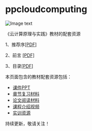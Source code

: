 # ppcloudcomputing
![Image text](https://github.com/willtongji/ppcloudcomputing/blob/master/img-folder/Cover-small.jpg)

《云计算原理与实践》教材的配套资源

1、推荐序[[PDF]](https://github.com/willtongji/ppcloudcomputing/blob/master/pdf/0A%20%E6%8E%A8%E8%8D%90%E5%BA%8F.pdf "推荐序")

2、前言 [[PDF]](https://github.com/willtongji/ppcloudcomputing/blob/master/pdf/0B%20%E5%89%8D%E8%A8%80.pdf "前言")

3、目录[[PDF]](https://github.com/willtongji/ppcloudcomputing/blob/master/pdf/0C%20%E7%9B%AE%E5%BD%95.pdf "目录")

本页面包含的教材配套资源包括：
- [课件PPT](https://github.com/willtongji/ppcloudcomputing/tree/master/PPT) 
- [章节复习材料](https://github.com/willtongji/ppcloudcomputing/blob/master/Exercise/%E7%AB%A0%E8%8A%82%E5%A4%8D%E4%B9%A0%E6%9D%90%E6%96%99.docx) 
- [论文阅读材料](https://github.com/willtongji/ppcloudcomputing/blob/master/Exercise/%E8%AE%BA%E6%96%87%E9%98%85%E8%AF%BB.docx) 
- [课程介绍视频](https://pan.baidu.com/s/1tx57DfJ_9ZHfWB9wlxtCTQ) 
- [实训资源](https://github.com/willtongji/ppcloudcomputing/blob/master/%E5%AE%9E%E8%AE%AD%E8%B5%84%E6%BA%90) 

持续更新，敬请关注！
 
